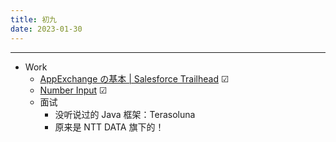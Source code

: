```yaml
---
title: 初九
date: 2023-01-30
---
```


---
- Work
	- [AppExchange の基本 | Salesforce Trailhead](https://trailhead.salesforce.com/ja/content/learn/modules/appexchange_basics) ☑
	- [Number Input](https://codepen.io/wjianbo/pen/MWBBBKe) ☑
	- 面试
		- 没听说过的 Java 框架：Terasoluna
		- 原来是 NTT DATA 旗下的！